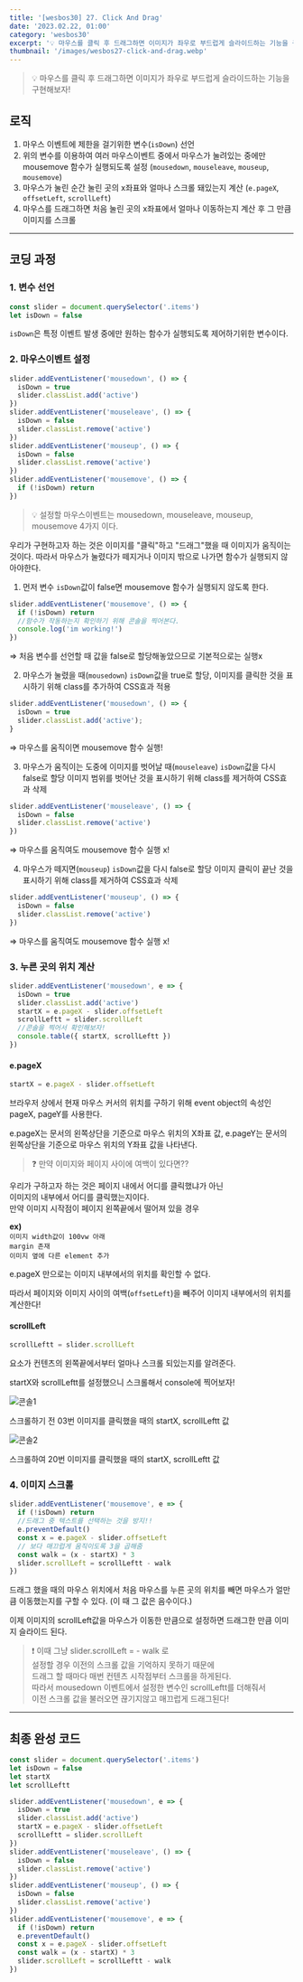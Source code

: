 ```yaml
---
title: '[wesbos30] 27. Click And Drag'
date: '2023.02.22, 01:00'
category: 'wesbos30'
excerpt: '💡 마우스를 클릭 후 드래그하면 이미지가 좌우로 부드럽게 슬라이드하는 기능을 구현해보자!'
thumbnail: '/images/wesbos27-click-and-drag.webp'
---
```


> 💡 마우스를 클릭 후 드래그하면 이미지가 좌우로 부드럽게 슬라이드하는 기능을 구현해보자!

## 로직

1. 마우스 이벤트에 제한을 걸기위한 변수(`isDown`) 선언
2. 위의 변수를 이용하여 여러 마우스이벤트 중에서 마우스가 눌려있는 중에만 mousemove 함수가 실행되도록 설정 (`mousedown`, `mouseleave`, `mouseup`, `mousemove`)
3. 마우스가 눌린 순간 눌린 곳의 x좌표와 얼마나 스크롤 돼있는지 계산 (`e.pageX`, `offsetLeft`, `scrollLeft`)
4. 마우스를 드래그하면 처음 눌린 곳의 x좌표에서 얼마나 이동하는지 계산 후 그 만큼 이미지를 스크롤

---

## 코딩 과정

### **1. 변수 선언**

```jsx
const slider = document.querySelector('.items')
let isDown = false
```

`isDown`은 특정 이벤트 발생 중에만 원하는 함수가 실행되도록 제어하기위한 변수이다.

### **2. 마우스이벤트 설정**

```jsx
slider.addEventListener('mousedown', () => {
  isDown = true
  slider.classList.add('active')
})
slider.addEventListener('mouseleave', () => {
  isDown = false
  slider.classList.remove('active')
})
slider.addEventListener('mouseup', () => {
  isDown = false
  slider.classList.remove('active')
})
slider.addEventListener('mousemove', () => {
  if (!isDown) return
})
```

> 💡 설정할 마우스이벤트는 mousedown, mouseleave, mouseup, mousemove 4가지 이다.

우리가 구현하고자 하는 것은 이미지를 "클릭"하고 "드래그"했을 때 이미지가 움직이는 것이다. 따라서 마우스가 눌렸다가 떼지거나 이미지 밖으로 나가면 함수가 실행되지 않아야한다.

1. 먼저 변수 `isDown`값이 false면 mousemove 함수가 실행되지 않도록 한다.

```jsx
slider.addEventListener('mousemove', () => {
  if (!isDown) return
  //함수가 작동하는지 확인하기 위해 콘솔을 찍어본다.
  console.log('im working!')
})
```

⇒ 처음 변수를 선언할 때 값을 false로 할당해놓았으므로 기본적으로는 실행x

2.  마우스가 눌렸을 때(`mousedown`) `isDown`값을 true로 할당,
    이미지를 클릭한 것을 표시하기 위해 class를 추가하여 CSS효과 적용

```jsx
slider.addEventListener('mousedown', () => {
  isDown = true
  slider.classList.add('active');
}
```

⇒ 마우스를 움직이면 mousemove 함수 실행!

3. 마우스가 움직이는 도중에 이미지를 벗어날 때(`mouseleave`) `isDown`값을 다시 false로 할당
   이미지 범위를 벗어난 것을 표시하기 위해 class를 제거하여 CSS효과 삭제

```jsx
slider.addEventListener('mouseleave', () => {
  isDown = false
  slider.classList.remove('active')
})
```

⇒ 마우스를 움직여도 mousemove 함수 실행 x!

4. 마우스가 떼지면(`mouseup`) `isDown`값을 다시 false로 할당
   이미지 클릭이 끝난 것을 표시하기 위해 class를 제거하여 CSS효과 삭제

```jsx
slider.addEventListener('mouseup', () => {
  isDown = false
  slider.classList.remove('active')
})
```

⇒ 마우스를 움직여도 mousemove 함수 실행 x!

### **3. 누른 곳의 위치 계산**

```jsx
slider.addEventListener('mousedown', e => {
  isDown = true
  slider.classList.add('active')
  startX = e.pageX - slider.offsetLeft
  scrollLeftt = slider.scrollLeft
  //콘솔을 찍어서 확인해보자!
  console.table({ startX, scrollLeftt })
})
```

#### e.pageX

```jsx
startX = e.pageX - slider.offsetLeft
```

브라우저 상에서 현재 마우스 커서의 위치를 구하기 위해 event object의 속성인 pageX, pageY를 사용한다.

e.pageX는 문서의 왼쪽상단을 기준으로 마우스 위치의 X좌표 값,
e.pageY는 문서의 왼쪽상단을 기준으로 마우스 위치의 Y좌표 값을 나타낸다.

> ❓ 만약 이미지와 페이지 사이에 여백이 있다면??

우리가 구하고자 하는 것은 페이지 내에서 어디를 클릭했냐가 아닌</br>
이미지의 내부에서 어디를 클릭했는지이다.</br>
만약 이미지 시작점이 페이지 왼쪽끝에서 떨어져 있을 경우</br>

**ex)**</br>
`이미지 width값이 100vw 아래`</br>
`margin 존재`</br>
`이미지 옆에 다른 element 추가`

e.pageX 만으로는 이미지 내부에서의 위치를 확인할 수 없다.</br>

따라서 페이지와 이미지 사이의 여백(`offsetLeft`)을 빼주어 이미지 내부에서의 위치를 계산한다!

#### scrollLeft

```jsx
scrollLeftt = slider.scrollLeft
```

요소가 컨텐츠의 왼쪽끝에서부터 얼마나 스크롤 되있는지를 알려준다.

startX와 scrollLeftt를 설정했으니 스크롤해서 console에 찍어보자!

![콘솔1](https://user-images.githubusercontent.com/87363422/156443248-51059c79-f204-4f58-9b0a-da038baf987c.png)

스크롤하기 전 03번 이미지를 클릭했을 때의 startX, scrollLeftt 값

![콘솔2](https://user-images.githubusercontent.com/87363422/156443279-2ba85905-a4ea-46d7-880d-11a02155355f.png)

스크롤하여 20번 이미지를 클릭했을 때의 startX, scrollLeftt 값

### **4. 이미지 스크롤**

```jsx
slider.addEventListener('mousemove', e => {
  if (!isDown) return
  //드래그 중 텍스트를 선택하는 것을 방지!!
  e.preventDefault()
  const x = e.pageX - slider.offsetLeft
  // 보다 매끄럽게 움직이도록 3을 곱해줌
  const walk = (x - startX) * 3
  slider.scrollLeft = scrollLeftt - walk
})
```

드래그 했을 때의 마우스 위치에서 처음 마우스를 누른 곳의 위치를 빼면 마우스가 얼만큼 이동했는지를 구할 수 있다. (이 때 그 값은 음수이다.)

이제 이미지의 scrollLeft값을 마우스가 이동한 만큼으로 설정하면
드래그한 만큼 이미지 슬라이드 된다.

> ❗ 이때 그냥 slider.scrollLeft = - walk 로</br>
> 설정할 경우 이전의 스크롤 값을 기억하지 못하기 때문에</br>
> 드래그 할 때마다 매번 컨텐츠 시작점부터 스크롤을 하게된다.</br>
> 따라서 mousedown 이벤트에서 설정한 변수인 scrollLeftt를 더해줘서</br>
> 이전 스크롤 값을 불러오면 끊기지않고 매끄럽게 드래그된다!

---

## 최종 완성 코드

```jsx
const slider = document.querySelector('.items')
let isDown = false
let startX
let scrollLeftt

slider.addEventListener('mousedown', e => {
  isDown = true
  slider.classList.add('active')
  startX = e.pageX - slider.offsetLeft
  scrollLeftt = slider.scrollLeft
})
slider.addEventListener('mouseleave', () => {
  isDown = false
  slider.classList.remove('active')
})
slider.addEventListener('mouseup', () => {
  isDown = false
  slider.classList.remove('active')
})
slider.addEventListener('mousemove', e => {
  if (!isDown) return
  e.preventDefault()
  const x = e.pageX - slider.offsetLeft
  const walk = (x - startX) * 3
  slider.scrollLeft = scrollLeftt - walk
})
```
